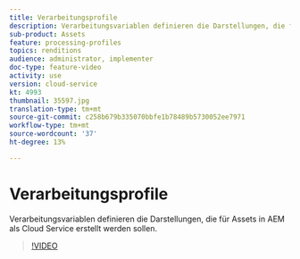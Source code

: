 ```yaml
---
title: Verarbeitungsprofile
description: Verarbeitungsvariablen definieren die Darstellungen, die für Assets in AEM als Cloud Service erstellt werden sollen.
sub-product: Assets
feature: processing-profiles
topics: renditions
audience: administrator, implementer
doc-type: feature-video
activity: use
version: cloud-service
kt: 4993
thumbnail: 35597.jpg
translation-type: tm+mt
source-git-commit: c258b679b335070bbfe1b78489b5730052ee7971
workflow-type: tm+mt
source-wordcount: '37'
ht-degree: 13%

---
```



# Verarbeitungsprofile

Verarbeitungsvariablen definieren die Darstellungen, die für Assets in AEM als Cloud Service erstellt werden sollen.

>[!VIDEO](https://video.tv.adobe.com/v/35597/?quality=12&learn=on&hidetitle=true)
